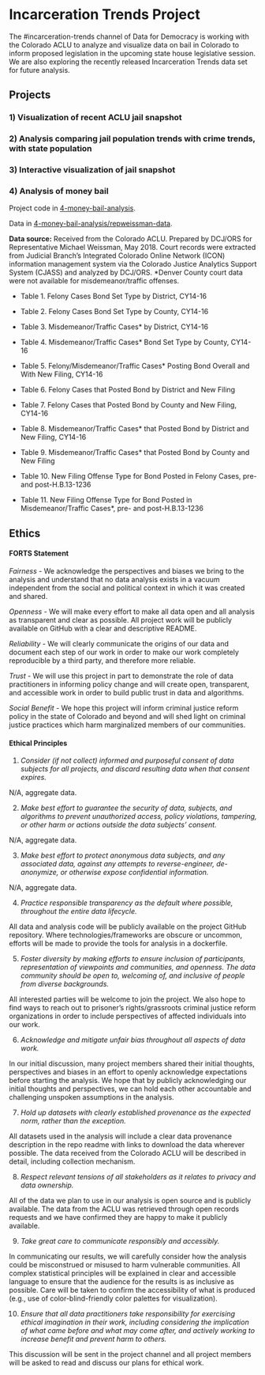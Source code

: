 
# Incarceration Trends Project
The #incarceration-trends channel of Data for Democracy is working with the Colorado ACLU to analyze and visualize data on bail in Colorado to inform proposed legislation in the upcoming state house legislative session. We are also exploring the recently released Incarceration Trends data set for future analysis.

## Projects
 
### 1) Visualization of recent ACLU jail snapshot

### 2) Analysis comparing jail population trends with crime trends, with state population

### 3) Interactive visualization of jail snapshot

### 4) Analysis of money bail

Project code in [4-money-bail-analysis](https://github.com/data4democracy/incarceration-trends/tree/master/4-money-bail-analysis).

Data in [4-money-bail-analysis/repweissman-data](https://github.com/data4democracy/incarceration-trends/tree/master/4-money-bail-analysis/repweissman-data).

**Data source:** Received from the Colorado ACLU. Prepared by DCJ/ORS for Representative Michael Weissman, May 2018. Court records were extracted from Judicial Branch’s Integrated Colorado Online Network (ICON) information management system via the Colorado Justice Analytics Support System (CJASS) and analyzed by DCJ/ORS. *Denver County court data were not available for misdemeanor/traffic offenses. 

  * Table 1. Felony Cases Bond Set Type by District, CY14-16
  
  * Table 2. Felony Cases Bond Set Type by County, CY14-16
  
  * Table 3. Misdemeanor/Traffic Cases* by District, CY14-16
  
  * Table 4. Misdemeanor/Traffic Cases* Bond Set Type by County, CY14-16
  
  * Table 5. Felony/Misdemeanor/Traffic Cases* Posting Bond Overall and With New Filing, CY14-16
  
  * Table 6. Felony Cases that Posted Bond by District and New Filing
  
  * Table 7. Felony Cases that Posted Bond by County and New Filing, CY14-16
  
  * Table 8. Misdemeanor/Traffic Cases* that Posted Bond by District and New Filing, CY14-16
  
  * Table 9. Misdemeanor/Traffic Cases* that Posted Bond by County and New Filing
  
  * Table 10. New Filing Offense Type for Bond Posted in Felony Cases, pre- and post-H.B.13-1236
  
  * Table 11. New Filing Offense Type for Bond Posted in Misdemeanor/Traffic Cases*, pre- and post-H.B.13-1236



## Ethics

#### FORTS Statement

*Fairness* - We acknowledge the perspectives and biases we bring to the analysis and understand that no data analysis exists in a vacuum independent from the social and political context in which it was created and shared.

*Openness* - We will make every effort to make all data open and all analysis as transparent and clear as possible. All project work will be publicly available on GitHub with a clear and descriptive README.

*Reliability* - We will clearly communicate the origins of our data and document each step of our work in order to make our work completely reproducible by a third party, and therefore more reliable.

*Trust* - We will use this project in part to demonstrate the role of data practitioners in informing policy change and will create open, transparent, and accessible work in order to build public trust in data and algorithms.

*Social Benefit* - We hope this project will inform criminal justice reform policy in the state of Colorado and beyond and will shed light on criminal justice practices which harm marginalized members of our communities.

#### Ethical Principles

1. *Consider (if not collect) informed and purposeful consent of data subjects for all projects, and discard resulting data when that consent expires.*

N/A, aggregate data.

2. *Make best effort to guarantee the security of data, subjects, and algorithms to prevent unauthorized access, policy violations, tampering, or other harm or actions outside the data subjects’ consent.*

N/A, aggregate data.

3. *Make best effort to protect anonymous data subjects, and any associated data, against any attempts to reverse-engineer, de-anonymize, or otherwise expose confidential information.*

N/A, aggregate data.

4. *Practice responsible transparency as the default where possible, throughout the entire data lifecycle.*

All data and analysis code will be publicly available on the project GitHub repository. Where technologies/frameworks are obscure or uncommon, efforts will be made to provide the tools for analysis in a dockerfile.

5. *Foster diversity by making efforts to ensure inclusion of participants, representation of viewpoints and communities, and openness. The data community should be open to, welcoming of, and inclusive of people from diverse backgrounds.*

All interested parties will be welcome to join the project. We also hope to find ways to reach out to prisoner’s rights/grassroots criminal justice reform organizations in order to include perspectives of affected individuals into our work.

6. *Acknowledge and mitigate unfair bias throughout all aspects of data work.*

In our initial discussion, many project members shared their initial thoughts, perspectives and biases in an effort to openly acknowledge expectations before starting the analysis. We hope that by publicly acknowledging our initial thoughts and perspectives, we can hold each other accountable and challenging unspoken assumptions in the analysis.

7. *Hold up datasets with clearly established provenance as the expected norm, rather than the exception.*

All datasets used in the analysis will include a clear data provenance description in the repo readme with links to download the data wherever possible. The data received from the Colorado ACLU will be described in detail, including collection mechanism.

8. *Respect relevant tensions of all stakeholders as it relates to privacy and data ownership.*

All of the data we plan to use in our analysis is open source and is publicly available. The data from the ACLU was retrieved through open records requests and we have confirmed they are happy to make it publicly available.

9. *Take great care to communicate responsibly and accessibly.*

In communicating our results, we will carefully consider how the analysis could be misconstrued or misused to harm vulnerable communities. All complex statistical principles will be explained in clear and accessible language to ensure that the audience for the results is as inclusive as possible. Care will be taken to confirm the accessibility of what is produced (e.g., use of color-blind-friendly color palettes for visualization).

10. *Ensure that all data practitioners take responsibility for exercising ethical imagination in their work, including considering the implication of what came before and what may come after, and actively working to increase benefit and prevent harm to others.*

This discussion will be sent in the project channel and all project members will be asked to read and discuss our plans for ethical work.
